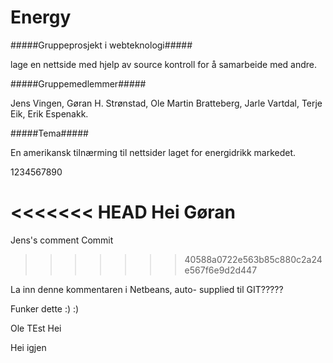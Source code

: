 ﻿Energy
======

#####Gruppeprosjekt i webteknologi#####

lage en nettside med hjelp av source kontroll for å samarbeide med andre.

#####Gruppemedlemmer#####

Jens Vingen, Gøran H. Strønstad, Ole Martin Bratteberg, Jarle Vartdal, Terje Eik, Erik Espenakk.

#####Tema#####

En amerikansk tilnærming til nettsider laget for energidrikk markedet. 


1234567890

<<<<<<< HEAD
Hei Gøran
=======

Jens's comment
Commit
>>>>>>> 40588a0722e563b85c880c2a24e567f6e9d2d447


La inn denne kommentaren i Netbeans, auto- supplied til GIT?????

Funker dette :) :)


Ole TEst
Hei

Hei igjen